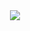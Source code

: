 

<div align="center">
  <img src="https://hits.sh/github.com/{rohitvyavahare2001}.svg?style=for-the-badge&color=3CE0F7">
</div>
